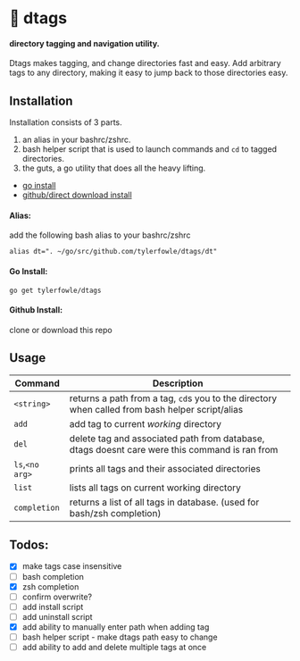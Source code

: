 # :bookmark: dtags
#### directory tagging and navigation utility.

Dtags makes tagging, and change directories fast and easy. Add arbitrary tags
to any directory, making it easy to jump back to those directories easy.

## Installation

Installation consists of 3 parts.
1. an alias in your bashrc/zshrc.
2. bash helper script that is used to launch commands and `cd` to tagged directories.
3. the guts, a go utility that does all the heavy lifting.

- [go install](#go-install)
- [github/direct download install](#github-install)

#### Alias:
add the following bash alias to your bashrc/zshrc
```
alias dt=". ~/go/src/github.com/tylerfowle/dtags/dt"
```

#### Go Install:
```
go get tylerfowle/dtags
```

#### Github Install:
clone or download this repo




## Usage
Command | Description
---     | ---
`<string>`         | returns a path from a tag, `cd`s you to the directory when called from bash helper script/alias
`add`              | add tag to current _working_ directory
`del`              | delete tag and associated path from database, dtags doesnt care were this command is ran from
`ls`,`<no arg>`    | prints all tags and their associated directories
`list`             | lists all tags on current working directory
`completion`       | returns a list of all tags in database.  (used for bash/zsh completion)


## Todos:
- [x] make tags case insensitive
- [ ] bash completion
- [x] zsh completion
- [ ] confirm overwrite?
- [ ] add install script
- [ ] add uninstall script
- [x] add ability to manually enter path when adding tag
- [ ] bash helper script - make dtags path easy to change
- [ ] add ability to add and delete multiple tags at once
